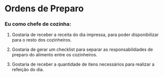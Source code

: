 # Ordens de Preparo
### Eu como chefe de cozinha:
1. Gostaria de receber a receita do dia impressa, para poder disponibilizar para o resto dos cozinheiros.

2. Gostaria de gerar um checklist para separar as responsabildiades de preparo do alimento entre os cozinheiros.

3. Gostaria de receber a quantidade de itens necessários para realizar a refeição do dia.